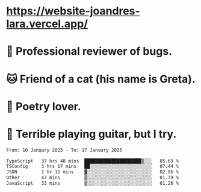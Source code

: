 # https://website-joandres-lara.vercel.app/
# 🐛 Professional reviewer of bugs.
# 🐱 Friend of a cat (his name is Greta).
# 📜 Poetry lover.
# 🎸 Terrible playing guitar, but I try.

<!--START_SECTION:waka-->

```txt
From: 10 January 2025 - To: 17 January 2025

TypeScript   37 hrs 48 mins  █████████████████████▒░░░   85.63 %
TSConfig     3 hrs 17 mins   ██░░░░░░░░░░░░░░░░░░░░░░░   07.44 %
JSON         1 hr 15 mins    ▓░░░░░░░░░░░░░░░░░░░░░░░░   02.86 %
Other        47 mins         ▒░░░░░░░░░░░░░░░░░░░░░░░░   01.79 %
JavaScript   33 mins         ▒░░░░░░░░░░░░░░░░░░░░░░░░   01.26 %
```

<!--END_SECTION:waka-->
